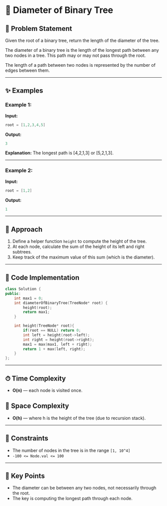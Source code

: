# 🌲 Diameter of Binary Tree

## 📝 Problem Statement

Given the root of a binary tree, return the length of the diameter of the tree.

The diameter of a binary tree is the length of the longest path between any two nodes in a tree. This path may or may not pass through the root.

The length of a path between two nodes is represented by the number of edges between them.

---

## ✨ Examples

### Example 1:

**Input:**

```cpp
root = [1,2,3,4,5]
```

**Output:**

```cpp
3
```

**Explanation:** The longest path is \[4,2,1,3] or \[5,2,1,3].

---

### Example 2:

**Input:**

```cpp
root = [1,2]
```

**Output:**

```cpp
1
```

---

## 🚀 Approach

1. Define a helper function `height` to compute the height of the tree.
2. At each node, calculate the sum of the height of its left and right subtrees.
3. Keep track of the maximum value of this sum (which is the diameter).

---

## 🔢 Code Implementation

```cpp
class Solution {
public:
    int max1 = 0; 
    int diameterOfBinaryTree(TreeNode* root) {
        height(root);
        return max1;
    }

    int height(TreeNode* root){
        if(root == NULL) return 0;
        int left = height(root->left);
        int right = height(root->right);
        max1 = max(max1, left + right);
        return 1 + max(left, right);    
    }
};
```

---

## ⏱ Time Complexity

* **O(n)** — each node is visited once.

## 💾 Space Complexity

* **O(h)** — where h is the height of the tree (due to recursion stack).

---

## 🔧 Constraints

* The number of nodes in the tree is in the range `[1, 10^4]`
* `-100 <= Node.val <= 100`

---

## 🌟 Key Points

* The diameter can be between any two nodes, not necessarily through the root.
* The key is computing the longest path through each node.
